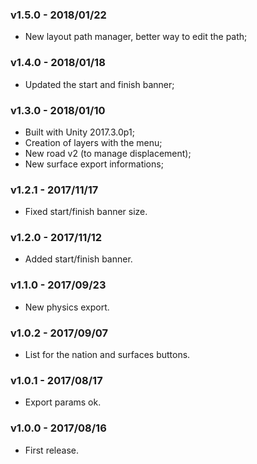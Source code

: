 ### v1.5.0 - 2018/01/22
- New layout path manager, better way to edit the path;

### v1.4.0 - 2018/01/18
- Updated the start and finish banner;

### v1.3.0 - 2018/01/10
 - Built with Unity 2017.3.0p1;
 - Creation of layers with the menu;
 - New road v2 (to manage displacement);
 - New surface export informations;

### v1.2.1 - 2017/11/17
 - Fixed start/finish banner size.

### v1.2.0 - 2017/11/12
 - Added start/finish banner.

### v1.1.0 - 2017/09/23
 - New physics export.

### v1.0.2 - 2017/09/07
 - List for the nation and surfaces buttons.

### v1.0.1 - 2017/08/17
 - Export params ok.

### v1.0.0 - 2017/08/16
 - First release.